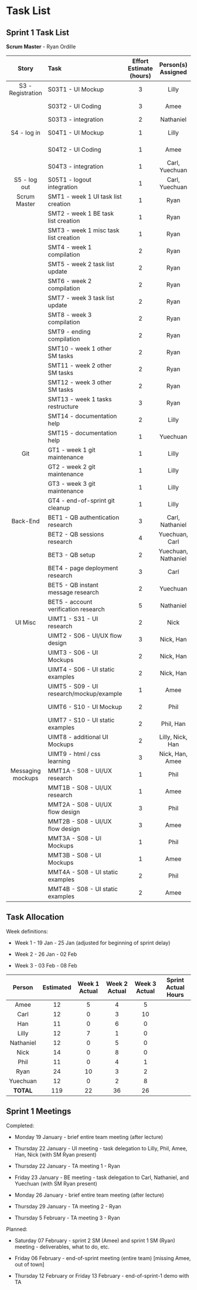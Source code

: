 # Task List
## Sprint 1 Task List

**Scrum Master** - Ryan Ordille

| Story             | Task                                      | Effort Estimate (hours) | Person(s) Assigned | Start Date | End Date | Actual Effort |
| :---------------: | :---------------------------------------- | :---------------------: | :----------------: | :--------: | :------: | :-----------: |
| S3 - Registration | S03T1 - UI Mockup                         | 3 | Lilly               | Jan 20 | Jan 22 | 3 |
|                   | S03T2 - UI Coding                         | 3 | Amee                | Jan 21 | Jan 23 | 3 |
|                   | S03T3 - integration                       | 2 | Nathaniel           | | | |
| S4 - log in       | S04T1 - UI Mockup                         | 1 | Lilly               | Jan 19 | Jan 19 | 1 |
|                   | S04T2 - UI Coding                         | 1 | Amee                | Jan 19 | Jan 19 | 1 |
|                   | S04T3 - integration                       | 1 | Carl, Yuechuan      | Feb 03 | Feb 03 | 2 |
| S5 - log out      | S05T1 - logout integration                | 1 | Carl, Yuechuan      | | | |
| Scrum Master      | SMT1 - week 1 UI task list creation       | 1 | Ryan                | Jan 22 | Jan 22 | 1 |
|                   | SMT2 - week 1 BE task list creation       | 1 | Ryan                | Jan 22 | Jan 23 | 1 |
|                   | SMT3 - week 1 misc task list creation     | 1 | Ryan                | Jan 22 | Jan 23 | 2 |
|                   | SMT4 - week 1 compilation                 | 2 | Ryan                | Jan 24 | Jan 25 | 2 |
|                   | SMT5 - week 2 task list update            | 2 | Ryan                | Jan 26 | Feb 01 | 1 |
|                   | SMT6 - week 2 compilation                 | 2 | Ryan                | Feb 01 | Feb 01 | 1 |
|                   | SMT7 - week 3 task list update            | 2 | Ryan                | Feb 02 | Feb 06 | 2 |
|                   | SMT8 - week 3 compilation                 | 2 | Ryan                | | | |
|                   | SMT9 - ending compilation                 | 2 | Ryan                | | | |
|                   | SMT10 - week 1 other SM tasks             | 2 | Ryan                | Jan 19 | Jan 24 | 2 |
|                   | SMT11 - week 2 other SM tasks             | 2 | Ryan                | Jan 26 | Feb 01 | 1 |
|                   | SMT12 - week 3 other SM tasks             | 2 | Ryan                | Feb 02 | | |
|                   | SMT13 - week 1 tasks restructure          | 3 | Ryan                | Jan 22 | Jan 23 | 2 |
|                   | SMT14 - documentation help                | 2 | Lilly               | Jan 19 | Jan 24 | 2 |
|                   | SMT15 - documentation help                | 1 | Yuechuan            | Jan 19 | | |
| Git               | GT1 - week 1 git maintenance              | 1 | Lilly               | Jan 19 | Jan 24 | 1 |
|                   | GT2 - week 2 git maintenance              | 1 | Lilly               | Jan 26 | Jan 30 | 1 |
|                   | GT3 - week 3 git maintenance              | 1 | Lilly               | Feb 02 | | |
|                   | GT4 - end-of-sprint git cleanup           | 1 | Lilly               | | | |
| Back-End          | BET1 - QB authentication research         | 3 | Carl, Nathaniel     | Jan 27 | Jan 27 | 3 |
|                   | BET2 - QB sessions research               | 4 | Yuechuan, Carl      | Feb 03 | Feb 03 | 4 |
|                   | BET3 - QB setup                           | 2 | Yuechuan, Nathaniel | Jan 27 | Feb 02 | 2 |
|                   | BET4 - page deployment research           | 3 | Carl                | Jan 27 | Feb 05 | 4 |
|                   | BET5 - QB instant message research        | 2 | Yuechuan            | Feb 03 | Feb 03 | 2 |
|                   | BET5 - account verification research      | 5 | Nathaniel           | Jan 27 | | |
| UI Misc           | UIMT1 - S31 - UI research                 | 2 | Nick                | Jan 25 | Jan 26 | 2 |
|                   | UIMT2 - S06 - UI/UX flow design           | 3 | Nick, Han           | Jan 25 | Jan 26 | 1 |
|                   | UIMT3 - S06 - UI Mockups                  | 2 | Nick, Han           | Jan 25 | Jan 26 | 2 |
|                   | UIMT4 - S06 - UI static examples          | 2 | Nick, Han           | Jan 28 | | |
|                   | UIMT5 - S09 - UI research/mockup/example  | 1 | Amee                | Jan 22 | Jan 22 | 1 |
|                   | UIMT6 - S10 - UI Mockup                   | 2 | Phil                | Jan 29 | Feb 03 | 1 |
|                   | UIMT7 - S10 - UI static examples          | 2 | Phil, Han           | Jan 28 | | |
|                   | UIMT8 - additional UI Mockups             | 2 | Lilly, Nick, Han    | | | |
|                   | UIMT9 - html / css learning               | 3 | Nick, Han, Amee     | Jan 31 | Jan 31 | 3 |
| Messaging mockups | MMT1A - S08 - UI/UX research              | 1 | Phil                | Feb 02 | Feb 02 | 1 |
|                   | MMT1B - S08 - UI/UX research              | 1 | Amee                | Feb 02 | Feb 02 | 1 |
|                   | MMT2A - S08 - UI/UX flow design           | 3 | Phil                | Feb 02 | Feb 02 | 1 |
|                   | MMT2B - S08 - UI/UX flow design           | 3 | Amee                | Feb 02 | Feb 02 | 2 |
|                   | MMT3A - S08 - UI Mockups                  | 1 | Phil                | Feb 02 | Feb 02 | 0 |
|                   | MMT3B - S08 - UI Mockups                  | 1 | Amee                | Feb 02 | Feb 02 | 1 |
|                   | MMT4A - S08 - UI static examples          | 2 | Phil                | Feb 02 | Feb 03 | 2 |
|                   | MMT4B - S08 - UI static examples          | 2 | Amee                | Feb 02 | Feb 03 | 5 |

## Task Allocation

Week definitions:

* Week 1 - 19 Jan - 25 Jan (adjusted for beginning of sprint delay)

* Week 2 - 26 Jan - 02 Feb

* Week 3 - 03 Feb - 08 Feb

| Person    | Estimated | Week 1 Actual | Week 2 Actual  | Week 3 Actual | Sprint Actual Hours |
| :-------: | :-------: | :-----------: | :------------: | :-----------: | :-----------------: |
| Amee      | 12        | 5             | 4              | 5             |
| Carl      | 12        | 0             | 3              | 10            |
| Han       | 11        | 0             | 6              | 0             |
| Lilly     | 12        | 7             | 1              | 0             |
| Nathaniel | 12        | 0             | 5              | 0             |
| Nick      | 14        | 0             | 8              | 0             |
| Phil      | 11        | 0             | 4              | 1             |
| Ryan      | 24        | 10            | 3              | 2             |
| Yuechuan  | 12        | 0             | 2              | 8             |
| **TOTAL** | 119       | 22            | 36             | 26            |


## Sprint 1 Meetings

Completed:

* Monday 19 January - brief entire team meeting (after lecture)

* Thursday 22 January - UI meeting - task delegation to Lilly, Phil, Amee, Han, Nick (with SM Ryan present)

* Thursday 22 January - TA meeting 1 - Ryan

* Friday 23 January - BE meeting - task delegation to Carl, Nathaniel, and Yuechuan (with SM Ryan present)

* Monday 26 January - brief entire team meeting (after lecture)

* Thursday 29 January - TA meeting 2 - Ryan

* Thursday 5 February - TA meeting 3 - Ryan

Planned:

* Saturday 07 February - sprint 2 SM (Amee) and sprint 1 SM (Ryan) meeting - deliverables, what to do, etc.

* Friday 06 February - end-of-sprint meeting (entire team) [missing Amee, out of town]

* Thursday 12 February or Friday 13 February - end-of-sprint-1 demo with TA
